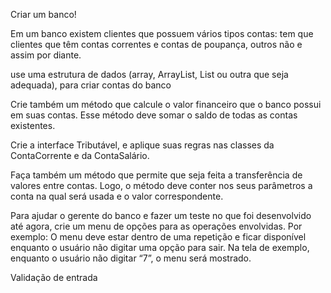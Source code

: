 Criar um banco!

Em um banco existem clientes que possuem vários tipos contas: tem que clientes que têm contas correntes e contas de poupança, outros não e assim por diante.

use uma estrutura de dados (array, ArrayList, List ou outra que seja adequada), para criar contas do banco


Crie também um método que calcule o valor financeiro que o banco possui em suas contas. Esse método deve somar o saldo de todas as contas existentes.

Crie a interface Tributável, e aplique suas regras nas classes da ContaCorrente e da ContaSalário.

Faça também um método que permite que seja feita a transferência de valores entre contas. Logo, o método deve conter nos seus parâmetros a conta na qual será usada e o valor correspondente.

Para ajudar o gerente do banco e fazer um teste no que foi desenvolvido até agora, crie um menu de opções para as operações envolvidas. Por exemplo: O menu deve estar dentro de uma repetição e ficar disponível enquanto o usuário não digitar uma opção para sair. Na tela de exemplo, enquanto o usuário não digitar “7”, o menu será mostrado.

Validação de entrada
